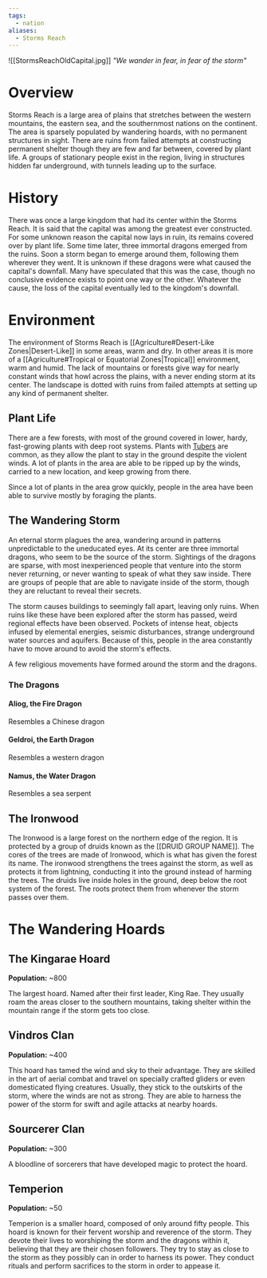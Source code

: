 ```yaml
---
tags:
  - nation
aliases:
  - Storms Reach
---
```

![[StormsReachOldCapital.jpg]]
*"We wander in fear, in fear of the storm"*
# Overview
Storms Reach is a large area of plains that stretches between the western mountains, the eastern sea, and the southernmost nations on the continent. The area is sparsely populated by wandering hoards, with no permanent structures in sight. There are ruins from failed attempts at constructing permanent shelter though they are few and far between, covered by plant life. A groups of stationary people exist in the region, living in structures hidden far underground, with tunnels leading up to the surface.
# History
There was once a large kingdom that had its center within the Storms Reach. It is said that the capital was among the greatest ever constructed. For some unknown reason the capital now lays in ruin, its remains covered over by plant life. Some time later, three immortal dragons emerged from the ruins. Soon a storm began to emerge around them, following them wherever they went. It is unknown if these dragons were what caused the capital's downfall. Many have speculated that this was the case, though no conclusive evidence exists to point one way or the other. Whatever the cause, the loss of the capital eventually led to the kingdom's downfall.
# Environment
The environment of Storms Reach is [[Agriculture#Desert-Like Zones|Desert-Like]] in some areas, warm and dry. In other areas it is more of a [[Agriculture#Tropical or Equatorial Zones|Tropical]] environment, warm and humid. The lack of mountains or forests give way for nearly constant winds that howl across the plains, with a never ending storm at its center. The landscape is dotted with ruins from failed attempts at setting up any kind of permanent shelter.
## Plant Life
There are a few forests, with most of the ground covered in lower, hardy, fast-growing plants with deep root systems. Plants with [Tubers](https://sv.wikipedia.org/wiki/Tuber) are common, as they allow the plant to stay in the ground despite the violent winds. A lot of plants in the area are able to be ripped up by the winds, carried to a new location, and keep growing from there.

Since a lot of plants in the area grow quickly, people in the area have been able to survive mostly by foraging the plants.
## The Wandering Storm
An eternal storm plagues the area, wandering around in patterns unpredictable to the uneducated eyes. At its center are three immortal dragons, who seem to be the source of the storm. Sightings of the dragons are sparse, with most inexperienced people that venture into the storm never returning, or never wanting to speak of what they saw inside. There are groups of people that are able to navigate inside of the storm, though they are reluctant to reveal their secrets.

The storm causes buildings to seemingly fall apart, leaving only ruins. When ruins like these have been explored after the storm has passed, weird regional effects have been observed. Pockets of intense heat, objects infused by elemental energies, seismic disturbances, strange underground water sources and aquifers. Because of this, people in the area constantly have to move around to avoid the storm's effects.

A few religious movements have formed around the storm and the dragons.
### The Dragons
#### Aliog, the Fire Dragon
Resembles a Chinese dragon
#### Geldroi, the Earth Dragon
Resembles a western dragon
#### Namus, the Water Dragon
Resembles a sea serpent
## The Ironwood
The Ironwood is a large forest on the northern edge of the region. It is protected by a group of druids known as the [[DRUID GROUP NAME]]. The cores of the trees are made of Ironwood, which is what has given the forest its name. The ironwood strengthens the trees against the storm, as well as protects it from lightning, conducting it into the ground instead of harming the trees. The druids live inside holes in the ground, deep below the root system of the forest. The roots protect them from whenever the storm passes over them.
# The Wandering Hoards
## The Kingarae Hoard
**Population:** ~800

The largest hoard. Named after their first leader, King Rae. They usually roam the areas closer to the southern mountains, taking shelter within the mountain range if the storm gets too close.
## Vindros Clan
**Population:** ~400

This hoard has tamed the wind and sky to their advantage. They are skilled in the art of aerial combat and travel on specially crafted gliders or even domesticated flying creatures. Usually, they stick to the outskirts of the storm, where the winds are not as strong. They are able to harness the power of the storm for swift and agile attacks at nearby hoards.
## Sourcerer Clan
**Population:** ~300

A bloodline of sorcerers that have developed magic to protect the hoard.
## Temperion
**Population:** ~50

Temperion is a smaller hoard, composed of only around fifty people. This hoard is known for their fervent worship and reverence of the storm. They devote their lives to worshiping the storm and the dragons within it, believing that they are their chosen followers. They try to stay as close to the storm as they possibly can in order to harness its power. They conduct rituals and perform sacrifices to the storm in order to appease it.